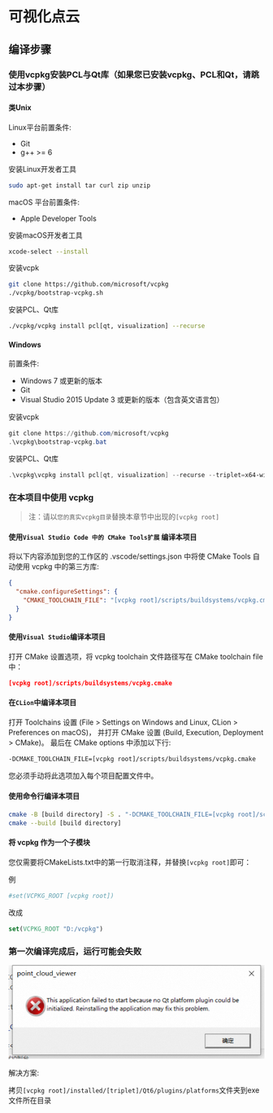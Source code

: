 # 可视化点云

## 编译步骤

### 使用vcpkg安装PCL与Qt库（如果您已安装vcpkg、PCL和Qt，请跳过本步骤）

#### 类Unix

Linux平台前置条件:

* Git
* g++ >= 6

安装Linux开发者工具

```bash
sudo apt-get install tar curl zip unzip
```

macOS 平台前置条件:

* Apple Developer Tools

安装macOS开发者工具

```bash
xcode-select --install
```

安装vcpk

```bash
git clone https://github.com/microsoft/vcpkg
./vcpkg/bootstrap-vcpkg.sh
```

安装PCL、Qt库

```bash
./vcpkg/vcpkg install pcl[qt, visualization] --recurse
```

#### Windows

前置条件:

* Windows 7 或更新的版本
* Git
* Visual Studio 2015 Update 3 或更新的版本（包含英文语言包）

安装vcpk

```powershell
git clone https://github.com/microsoft/vcpkg
.\vcpkg\bootstrap-vcpkg.bat
```

安装PCL、Qt库

```powershell
.\vcpkg\vcpkg install pcl[qt, visualization] --recurse --triplet=x64-windows
```

### 在本项目中使用 vcpkg

> 注：请以`您的真实vcpkg目录`替换本章节中出现的`[vcpkg root]`

#### 使用`Visual Studio Code 中的 CMake Tools扩展` 编译本项目

将以下内容添加到您的工作区的 .vscode/settings.json 中将使 CMake Tools 自动使用 vcpkg 中的第三方库:

```json
{
  "cmake.configureSettings": {
    "CMAKE_TOOLCHAIN_FILE": "[vcpkg root]/scripts/buildsystems/vcpkg.cmake"
  }
}
```

#### 使用`Visual Studio`编译本项目

打开 CMake 设置选项，将 vcpkg toolchain 文件路径写在 CMake toolchain file 中：

```cmake
[vcpkg root]/scripts/buildsystems/vcpkg.cmake
```

#### 在`CLion`中编译本项目

打开 Toolchains 设置 (File > Settings on Windows and Linux, CLion > Preferences on macOS)， 并打开 CMake 设置 (Build, Execution, Deployment > CMake)。 最后在 CMake options 中添加以下行:

```bash
-DCMAKE_TOOLCHAIN_FILE=[vcpkg root]/scripts/buildsystems/vcpkg.cmake
```

您必须手动将此选项加入每个项目配置文件中。

#### 使用命令行编译本项目

```bash
cmake -B [build directory] -S . "-DCMAKE_TOOLCHAIN_FILE=[vcpkg root]/scripts/buildsystems/vcpkg.cmake"
cmake --build [build directory]
```

#### 将 vcpkg 作为一个子模块

您仅需要将CMakeLists.txt中的第一行取消注释，并替换`[vcpkg root]`即可：

例

```cmake
#set(VCPKG_ROOT [vcpkg root])
```

改成

```cmake
set(VCPKG_ROOT "D:/vcpkg")
```

### 第一次编译完成后，运行可能会失败

![platform初始化失败](/docs/img/platform_not_initialized.png)

解决方案:

拷贝`[vcpkg root]/installed/[triplet]/Qt6/plugins/platforms`文件夹到exe文件所在目录
